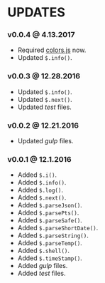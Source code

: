 # UPDATES

### v0.0.4 @ 4.13.2017

- Required [colors.js](https://github.com/Marak/colors.js) now.
- Updated `$.info()`.

### v0.0.3 @ 12.28.2016

- Updated `$.info()`.
- Updated `$.next()`.
- Updated *test* files.

### v0.0.2 @ 12.21.2016

- Updated *gulp* files.

### v0.0.1 @ 12.1.2016

- Added `$.i()`.
- Added `$.info()`.
- Added `$.log()`.
- Added `$.next()`.
- Added `$.parseJson()`.
- Added `$.parsePts()`.
- Added `$.parseSafe()`.
- Added `$.parseShortDate()`.
- Added `$.parseString()`.
- Added `$.parseTemp()`.
- Added `$.shell()`.
- Added `$.timeStamp()`.
- Added *gulp* files.
- Added *test* files.